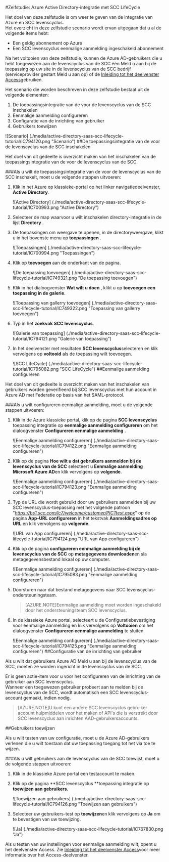 <properties 
    pageTitle="Zelfstudie: Azure Active Directory-integratie met SCC levenscyclus | Microsoft Azure" 
    description="Leer hoe u SCC levenscyclus gebruiken met Azure Active Directory om te schakelen van eenmalige aanmelding, geautomatiseerde inrichting en meer." 
    services="active-directory" 
    authors="jeevansd"  
    documentationCenter="na" 
    manager="femila"/>
<tags 
    ms.service="active-directory" 
    ms.devlang="na" 
    ms.topic="article" 
    ms.tgt_pltfrm="na" 
    ms.workload="identity" 
    ms.date="09/26/2016" 
    ms.author="jeedes" />

#<a name="tutorial-azure-active-directory-integration-with-scc-lifecycle"></a>Zelfstudie: Azure Active Directory-integratie met SCC LifeCycle
  
Het doel van deze zelfstudie is om weer te geven van de integratie van Azure en SCC levenscyclus.  
Het overzicht in deze zelfstudie scenario wordt ervan uitgegaan dat u al de volgende items hebt:

-   Een geldig abonnement op Azure
-   Een SCC levenscyclus eenmalige aanmelding ingeschakeld abonnement
  
Na het voltooien van deze zelfstudie, kunnen de Azure AD-gebruikers die u hebt toegewezen aan de levenscyclus van de SCC één Meld u aan bij de toepassing op uw site in de levenscyclus van de SCC bedrijf (serviceprovider gestart Meld u aan op) of de [Inleiding tot het deelvenster Access](active-directory-saas-access-panel-introduction.md)gebruiken.
  
Het scenario die worden beschreven in deze zelfstudie bestaat uit de volgende elementen:

1.  De toepassingsintegratie van de voor de levenscyclus van de SCC inschakelen
2.  Eenmalige aanmelding configureren
3.  Configuratie van de inrichting van gebruiker
4.  Gebruikers toewijzen

![Scenario] (./media/active-directory-saas-scc-lifecycle-tutorial/IC794120.png "Scenario")
##<a name="enabling-the-application-integration-for-scc-lifecycle"></a>De toepassingsintegratie van de voor de levenscyclus van de SCC inschakelen
  
Het doel van dit gedeelte is overzicht maken van het inschakelen van de toepassingsintegratie van de voor de levenscyclus van de SCC.

###<a name="to-enable-the-application-integration-for-scc-lifecycle-perform-the-following-steps"></a>Als u wilt de toepassingsintegratie van de voor de levenscyclus van de SCC inschakelt, moet u de volgende stappen uitvoeren:

1.  Klik in het Azure op klassieke-portal op het linker navigatiedeelvenster, **Active Directory**.

    ![Active Directory] (./media/active-directory-saas-scc-lifecycle-tutorial/IC700993.png "Active Directory")

2.  Selecteer de map waarvoor u wilt inschakelen directory-integratie in de lijst **Directory** .

3.  De toepassingen om weergave te openen, in de directoryweergave, klikt u in het bovenste menu op **toepassingen** .

    ![Toepassingen] (./media/active-directory-saas-scc-lifecycle-tutorial/IC700994.png "Toepassingen")

4.  Klik op **toevoegen** aan de onderkant van de pagina.

    ![De toepassing toevoegen] (./media/active-directory-saas-scc-lifecycle-tutorial/IC749321.png "De toepassing toevoegen")

5.  Klik in het dialoogvenster **Wat wilt u doen** , klikt u op **toevoegen een toepassing in de galerie**.

    ![Toepassing van gallerry toevoegen] (./media/active-directory-saas-scc-lifecycle-tutorial/IC749322.png "Toepassing van gallerry toevoegen")

6.  Typ in het **zoekvak** **SCC levenscyclus**.

    ![Galerie van toepassing] (./media/active-directory-saas-scc-lifecycle-tutorial/IC794121.png "Galerie van toepassing")

7.  In het deelvenster met resultaten **SCC levenscyclus**selecteren en klik vervolgens op **voltooid** als de toepassing wilt toevoegen.

    ![SCC LifeCycle] (./media/active-directory-saas-scc-lifecycle-tutorial/IC795082.png "SCC LifeCycle")
##<a name="configuring-single-sign-on"></a>Eenmalige aanmelding configureren
  
Het doel van dit gedeelte is overzicht maken van het inschakelen van gebruikers worden geverifieerd bij SCC levenscyclus met hun account in Azure AD met Federatie op basis van het SAML-protocol.

###<a name="to-configure-single-sign-on-perform-the-following-steps"></a>Als u wilt configureren eenmalige aanmelding, moet u de volgende stappen uitvoeren:

1.  Klik in de Azure klassieke portal, klik op de pagina **SCC levenscyclus** toepassing integratie op **eenmalige aanmelding configureren** om het dialoogvenster **Configureren eenmalige aanmelding** .

    ![Eenmalige aanmelding configureren] (./media/active-directory-saas-scc-lifecycle-tutorial/IC794122.png "Eenmalige aanmelding configureren")

2.  Klik op de pagina **Hoe wilt u dat gebruikers aanmelden bij de levenscyclus van de SCC** selecteert u **Eenmalige aanmelding Microsoft Azure AD**en klik vervolgens op **volgende**.

    ![Eenmalige aanmelding configureren] (./media/active-directory-saas-scc-lifecycle-tutorial/IC794123.png "Eenmalige aanmelding configureren")

3.  Typ de URL die wordt gebruikt door uw gebruikers aanmelden bij uw SCC levenscyclus-toepassing met het volgende patroon "*https://bs1.scc.com/lc7/welcome/customer/PICTtest.aspx*" op de pagina **App-URL configureren** in het tekstvak **Aanmeldingsadres op URL** en klik vervolgens op **volgende**.

    ![URL van App configureren] (./media/active-directory-saas-scc-lifecycle-tutorial/IC794124.png "URL van App configureren")

4.  Klik op de pagina **configureren eenmalige aanmelding bij de levenscyclus van de SCC** op **metagegevens downloaden**en sla metagegevensbestand lokaal op uw computer.

    ![Eenmalige aanmelding configureren] (./media/active-directory-saas-scc-lifecycle-tutorial/IC795083.png "Eenmalige aanmelding configureren")

5.  Doorsturen naar dat bestand metagegevens naar SCC levenscyclus-ondersteuningsteam.

    >[AZURE.NOTE]Eenmalige aanmelding moet worden ingeschakeld door het ondersteuningsteam SCC levenscyclus.

6.  In de klassieke Azure portal, selecteert u de Configuratiebevestiging voor eenmalige aanmelding en klik vervolgens op **Voltooien** om het dialoogvenster **Configureren eenmalige aanmelding** te sluiten.

    ![Eenmalige aanmelding configureren] (./media/active-directory-saas-scc-lifecycle-tutorial/IC794125.png "Eenmalige aanmelding configureren")
##<a name="configuring-user-provisioning"></a>Configuratie van de inrichting van gebruiker
  
Als u wilt dat gebruikers Azure AD Meld u aan bij de levenscyclus van de SCC, moeten ze worden ingericht in de levenscyclus van de SCC.
  
Er is geen actie-item voor u voor het configureren van de inrichting van de gebruiker aan SCC levenscyclus.  
Wanneer een toegewezen gebruiker probeert aan te melden bij de levenscyclus van de SCC, wordt automatisch een SCC levenscyclus-account gemaakt, indien nodig.

>[AZURE.NOTE]U kunt een andere SCC levenscyclus gebruiker account hulpmiddelen voor het maken of API's die is verstrekt door SCC levenscyclus aan inrichten AAD-gebruikersaccounts.

##<a name="assigning-users"></a>Gebruikers toewijzen
  
Als u wilt testen van uw configuratie, moet u de Azure AD-gebruikers verlenen die u wilt toestaan dat uw toepassing toegang tot het via toe te wijzen.

###<a name="to-assign-users-to-scc-lifecycle-perform-the-following-steps"></a>Als u wilt gebruikers aan de levenscyclus van de SCC toewijst, moet u de volgende stappen uitvoeren:

1.  Klik in de klassieke Azure portal een testaccount te maken.

2.  Klik op de pagina **SCC levenscyclus **toepassing integratie op **toewijzen aan gebruikers**.

    ![Toewijzen aan gebruikers] (./media/active-directory-saas-scc-lifecycle-tutorial/IC794126.png "Toewijzen aan gebruikers")

3.  Selecteer uw gebruikers-test op **toewijzen**en klik vervolgens op **Ja** om te bevestigen van uw toewijzing.

    ![Ja] (./media/active-directory-saas-scc-lifecycle-tutorial/IC767830.png "Ja")
  
Als u testen van uw instellingen voor eenmalige aanmelding wilt, opent u het deelvenster Access. Zie [Inleiding tot het deelvenster Access](active-directory-saas-access-panel-introduction.md)voor meer informatie over het Access-deelvenster.